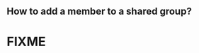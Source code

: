 <!-- 
---
title: Fix me -  How to add a member to a shared group?
--- 
-->

## **How to add a member to a shared group?**

# FIXME
